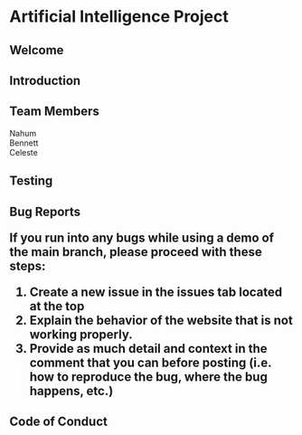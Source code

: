 <h1>Artificial Intelligence Project</h1>

<h2>Welcome</h2>


<h2>Introduction</h2>


<h2>Team Members</h2>
Nahum
<br>
Bennett
<br>
Celeste

<h2>Testing</h2>

<h2>Bug Reports</2>

<p>If you run into any bugs while using a demo of the main branch, please proceed with these steps:

1. Create a new issue in the issues tab located at the top
2. Explain the behavior of the website that is not working properly.
3. Provide as much detail and context in the comment that you can before posting (i.e. how to reproduce the bug, where the bug happens, etc.)</p>

<h2>Code of Conduct</h2>
    
